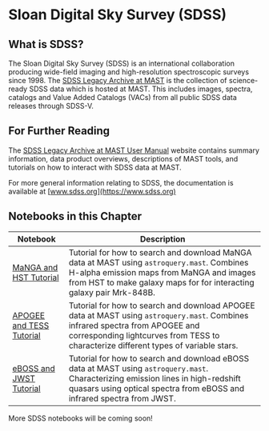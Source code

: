 # Sloan Digital Sky Survey (SDSS)

## What is SDSS?
The Sloan Digital Sky Survey (SDSS) is an international collaboration producing wide-field imaging and high-resolution spectroscopic surveys since 1998. The [SDSS Legacy Archive at MAST](https://archive.stsci.edu/missions-and-data/sdss) is the collection of science-ready SDSS data which is hosted at MAST. This includes images, spectra, catalogs and Value Added Catalogs (VACs) from all public SDSS data releases through SDSS-V.

## For Further Reading
The [SDSS Legacy Archive at MAST User Manual](https://outerspace.stsci.edu/display/SDSS/The+SDSS+Legacy+Archive+at+MAST) website contains summary information, data product overviews, descriptions of MAST tools, and tutorials on how to interact with SDSS data at MAST.

For more general information relating to SDSS, the documentation is available at [www.sdss.org](https://www.sdss.org)



## Notebooks in this Chapter

| Notebook        | Description                                                                                                                                                  |
|-----------------|--------------------------------------------------------------------------------------------------------------------------------------------------------------|
| [MaNGA and HST Tutorial](https://spacetelescope.github.io/mast_notebooks/notebooks/SDSS/MaNGA_HST_tutorial/MaNGA_HST_tutorial.html) | Tutorial for how to search and download MaNGA data at MAST using `astroquery.mast`. Combines H-alpha emission maps from MaNGA and images from HST to make galaxy maps for for interacting galaxy pair Mrk-848B. |
| [APOGEE and TESS Tutorial](https://spacetelescope.github.io/mast_notebooks/notebooks/SDSS/APOGEE_TESS_tutorial/APOGEE_TESS_tutorial.html) | Tutorial for how to search and download APOGEE data at MAST using `astroquery.mast`. Combines infrared spectra from APOGEE and corresponding lightcurves from TESS to characterize different types of variable stars. |
| [eBOSS and JWST Tutorial](https://spacetelescope.github.io/mast_notebooks/notebooks/SDSS/eBOSS_JWST_tutorial/eBOSS_JWST_tutorial.html) | Tutorial for how to search and download eBOSS data at MAST using `astroquery.mast`. Characterizing emission lines in high-redshift quasars using optical spectra from eBOSS and infrared spectra from JWST. |

More SDSS notebooks will be coming soon!
